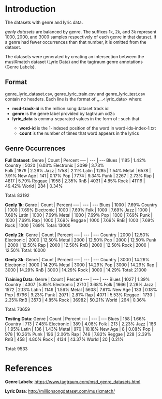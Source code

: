 # Introduction

The datasets with genre and lyric data.

_genly datasets_ are balanced by genre. The suffixes 1k, 2k, and 3k represent 1000, 2000, and 3000 samples respectively of each genre in that dataset. If a genre had fewer occurrences than that number, it is omitted from the dataset.

The datasets were generated by creating an intersection between the musiXmatch dataset (Lyric Data) and the tagtraum genre annotations (Genre Labels).

## Format

genre_lyric_dataset.csv, genre_lyric_train.csv and genre_lyric_test.csv contain no headers. Each line is the format of <msd-track-id>,<genre>,...<lyric_data> where:

- **msd-track-id** is the million song dataset track id
- **genre** is the genre label provided by tagtraum cd2c
- **lyric_data** is comma-separated values in the form of <word-id>:<count> such that
  - **word-id** is the 1-indexed position of the word in word-ids-index-1.txt
  - **count** is the number of times that word appears in the lyrics

## Genre Occurrences

**Full Dataset**:
Genre | Count | Percent
--- | --- | ---
Blues | 1185 | 1.42%
Country | 5020 | 6.03%
Electronic | 3099 | 3.73%  
Folk | 1879 | 2.26%
Jazz | 1758 | 2.11%
Latin | 1285 | 1.54%
Metal | 6578 | 7.91%
New Age | 141 | 0.17%
Pop | 7774 | 9.34%
Punk | 2267 | 2.73%
Rap | 4817 | 5.79%
Reggae | 1958 | 2.35%
RnB | 4031 | 4.85%
Rock | 41116 | 49.42%
World | 284 | 0.34%

Total: 83192

**Genly 1k**:
Genre | Count | Percent
--- | --- | ---
Blues | 1000 | 7.69%
Country | 1000 | 7.69%
Electronic | 1000 | 7.69%
Folk | 1000 | 7.69%
Jazz | 1000 | 7.69%
Latin | 1000 | 7.69%
Metal | 1000 | 7.69%
Pop | 1000 | 7.69%
Punk | 1000 | 7.69%
Rap | 1000 | 7.69%
Reggae | 1000 | 7.69%
RnB | 1000 | 7.69%
Rock | 1000 | 7.69%
Total: 13000

**Genly 2k**:
Genre | Count | Percent
--- | --- | ---
Country | 2000 | 12.50%
Electronic | 2000 | 12.50%
Metal | 2000 | 12.50%
Pop | 2000 | 12.50%
Punk | 2000 | 12.50%
Rap | 2000 | 12.50%
RnB | 2000 | 12.50%
Rock | 2000 | 12.50%
Total: 16000

**Genly 3k**:
Genre | Count | Percent
--- | --- | ---
Country | 3000 | 14.29%
Electronic | 3000 | 14.29%
Metal | 3000 | 14.29%
Pop | 3000 | 14.29%
Rap | 3000 | 14.29%
RnB | 3000 | 14.29%
Rock | 3000 | 14.29%
Total: 21000

**Training Data**:
Genre | Count | Percent
--- | --- | ---
Blues | 1027 | 1.39%
Country | 4307 | 5.85%
Electronic | 2710 | 3.68%
Folk | 1666 | 2.26%
Jazz | 1572 | 2.13%
Latin | 1149 | 1.56%
Metal | 5608 | 7.61%
New Age | 133 | 0.18%
Pop | 6796 | 9.23%
Punk | 2071 | 2.81%
Rap | 4071 | 5.53%
Reggae | 1730 | 2.35%
RnB | 3573 | 4.85%
Rock | 36982 | 50.21%
World | 264 | 0.36%

Total: 73659

**Testing Data**:
Genre | Count | Percent
--- | --- | ---
Blues | 158 | 1.66%
Country | 713 | 7.48%
Electronic | 389 | 4.08%
Folk | 213 | 2.23%
Jazz | 186 | 1.95%
Latin | 136 | 1.43%
Metal | 970 | 10.18%
New Age | 8 | 0.08%
Pop | 978 | 10.26%
Punk | 196 | 2.06%
Rap | 746 | 7.83%
Reggae | 228 | 2.39%
RnB | 458 | 4.80%
Rock | 4134 | 43.37%
World | 20 | 0.21%

Total: 9533

# References

**Genre Labels**: https://www.tagtraum.com/msd_genre_datasets.html

**Lyric Data**: http://millionsongdataset.com/musixmatch/
